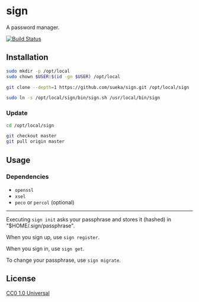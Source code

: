 # sign

A password manager.

[![Build Status](https://travis-ci.org/sueka/sign.svg?branch=master)](https://travis-ci.org/sueka/sign)

## Installation

``` sh
sudo mkdir -p /opt/local
sudo chown $USER:$(id -gn $USER) /opt/local

git clone --depth=1 https://github.com/sueka/sign.git /opt/local/sign

sudo ln -s /opt/local/sign/bin/sign.sh /usr/local/bin/sign
```

### Update

``` sh
cd /opt/local/sign

git checkout master
git pull origin master
```

## Usage

### Dependencies

- `openssl`
- `xsel`
- `peco` or `percol` (optional)

---

Executing `sign init` asks your passphrase and stores it (hashed) in "$HOME/.sign/passphrase".

When you sign up, use `sign register`.

When you sign in, use `sign get`.

To change your passphrase, use `sign migrate`.

## License

[CC0 1.0 Universal](./LICENSE.txt)
